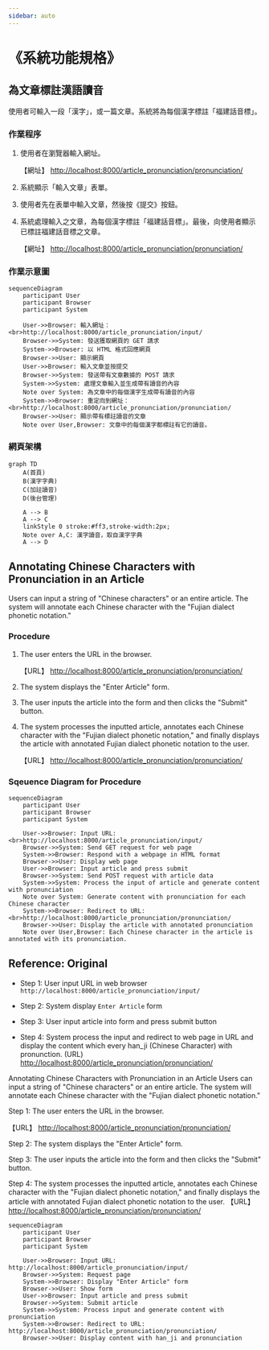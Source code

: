 ```yaml
---
sidebar: auto
---
```


<!-- markdownlint-disable MD024 MD043 MD033 -->

# 《系統功能規格》

## 為文章標註漢語讀音

使用者可輸入一段「漢字」，或一篇文章。系統將為每個漢字標註「福建話音標」。

### 作業程序

1. 使用者在瀏覽器輸入網址。

   【網址】 <http://localhost:8000/article_pronunciation/pronunciation/>

2. 系統顯示「輸入文章」表單。

3. 使用者先在表單中輸入文章，然後按《提交》按鈕。

4. 系統處理輸入之文章，為每個漢字標註「福建話音標」。最後，向使用者顯示已標註福建話音標之文章。

   【網址】 <http://localhost:8000/article_pronunciation/pronunciation/>

### 作業示意圖

<mermaid/>

```mermaid
sequenceDiagram
    participant User
    participant Browser
    participant System

    User->>Browser: 輸入網址：<br>http://localhost:8000/article_pronunciation/input/
    Browser->>System: 發送獲取網頁的 GET 請求
    System->>Browser: 以 HTML 格式回應網頁
    Browser->>User: 顯示網頁
    User->>Browser: 輸入文章並按提交
    Browser->>System: 發送帶有文章數據的 POST 請求
    System->>System: 處理文章輸入並生成帶有讀音的內容
    Note over System: 為文章中的每個漢字生成帶有讀音的內容
    System->>Browser: 重定向到網址：<br>http://localhost:8000/article_pronunciation/pronunciation/
    Browser->>User: 顯示帶有標註讀音的文章
    Note over User,Browser: 文章中的每個漢字都標註有它的讀音。
```

### 網頁架構

<mermaid/>

```mermaid
graph TD
    A(首頁)
    B(漢字字典)
    C(加註讀音)
    D(後台管理)

    A --> B
    A --> C
    linkStyle 0 stroke:#ff3,stroke-width:2px;
    Note over A,C: 漢字讀音，取自漢字字典
    A --> D
```

## Annotating Chinese Characters with Pronunciation in an Article

Users can input a string of "Chinese characters" or an entire article.
The system will annotate each Chinese character with the "Fujian dialect
phonetic notation."

### Procedure

1. The user enters the URL in the browser.

   【URL】 <http://localhost:8000/article_pronunciation/pronunciation/>

2. The system displays the "Enter Article" form.

3. The user inputs the article into the form and then clicks the "Submit" button.

4. The system processes the inputted article, annotates each Chinese
   character with the "Fujian dialect phonetic notation," and finally
   displays the article with annotated Fujian dialect phonetic notation to
   the user.

   【URL】 <http://localhost:8000/article_pronunciation/pronunciation/>

### Sqeuence Diagram for Procedure

<mermaid/>

```mermaid
sequenceDiagram
    participant User
    participant Browser
    participant System

    User->>Browser: Input URL:<br>http://localhost:8000/article_pronunciation/input/
    Browser->>System: Send GET request for web page
    System->>Browser: Respond with a webpage in HTML format
    Browser->>User: Display web page
    User->>Browser: Input article and press submit
    Browser->>System: Send POST request with article data
    System->>System: Process the input of article and generate content with pronunciation
    Note over System: Generate content with pronunciation for each Chinese character
    System->>Browser: Redirect to URL:<br>http://localhost:8000/article_pronunciation/pronunciation/
    Browser->>User: Display the article with annotated pronunciation
    Note over User,Browser: Each Chinese character in the article is annotated with its pronunciation.
```

## Reference: Original

- Step 1: User input URL in web browser `http://localhost:8000/article_pronunciation/input/`

- Step 2: System display `Enter Article` form

- Step 3: User input article into form and press submit button

- Step 4: System process the input and redirect to web page in URL and display the content
  which every han_ji (Chinese Character) with pronunction.
  (URL) <http://localhost:8000/article_pronunciation/pronunciation/>

Annotating Chinese Characters with Pronunciation in an Article
Users can input a string of "Chinese characters" or an entire article. The system will annotate each Chinese character with the "Fujian dialect phonetic notation."

Step 1: The user enters the URL in the browser.

【URL】 <http://localhost:8000/article_pronunciation/pronunciation/>

Step 2: The system displays the "Enter Article" form.

Step 3: The user inputs the article into the form and then clicks the "Submit" button.

Step 4: The system processes the inputted article, annotates each Chinese character with the "Fujian dialect phonetic notation," and finally displays the article with annotated Fujian dialect phonetic notation to the user.
【URL】 <http://localhost:8000/article_pronunciation/pronunciation/>

<mermaid/>

```mermaid
sequenceDiagram
    participant User
    participant Browser
    participant System

    User->>Browser: Input URL: http://localhost:8000/article_pronunciation/input/
    Browser->>System: Request page
    System->>Browser: Display "Enter Article" form
    Browser->>User: Show form
    User->>Browser: Input article and press submit
    Browser->>System: Submit article
    System->>System: Process input and generate content with pronunciation
    System->>Browser: Redirect to URL: http://localhost:8000/article_pronunciation/pronunciation/
    Browser->>User: Display content with han_ji and pronunciation
```
